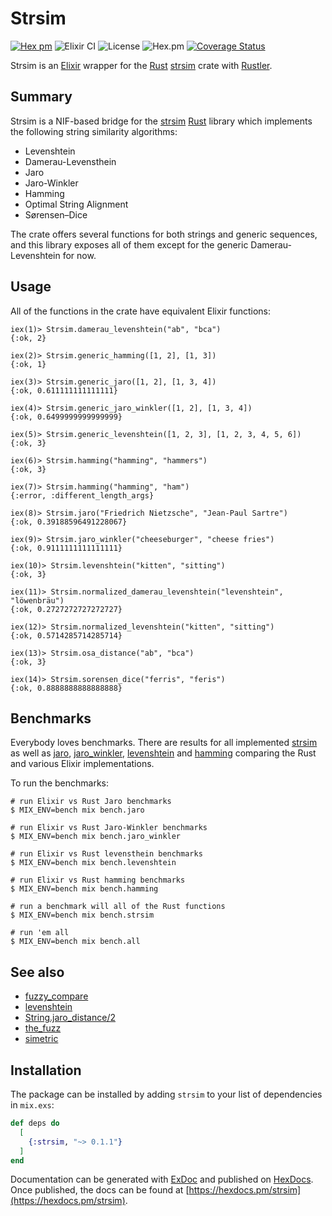# Strsim

[![Hex pm](http://img.shields.io/hexpm/v/strsim.svg?style=flat)](https://hex.pm/packages/strsim)
![Elixir CI](https://github.com/joshrotenberg/strsim_ex/workflows/Elixir%20CI/badge.svg)
![License](https://img.shields.io/hexpm/l/strsim)
![Hex.pm](https://img.shields.io/hexpm/dw/strsim)
[![Coverage Status](https://coveralls.io/repos/github/joshrotenberg/strsim_ex/badge.svg?branch=master)](https://coveralls.io/github/joshrotenberg/strsim_ex?branch=master)

Strsim is an [Elixir][0] wrapper for the [Rust][1] [strsim][2] crate with [Rustler][3].

## Summary

Strsim is a NIF-based bridge for the [strsim][2] [Rust][1] library which implements the following string similarity algorithms:

* Levenshtein
* Damerau-Levensthein
* Jaro
* Jaro-Winkler
* Hamming
* Optimal String Alignment
* Sørensen–Dice

The crate offers several functions for both strings and generic sequences, and this library exposes all of them except for the generic Damerau-Levenshtein for now.

## Usage

All of the functions in the crate have equivalent Elixir functions:

```
iex(1)> Strsim.damerau_levenshtein("ab", "bca")
{:ok, 2}

iex(2)> Strsim.generic_hamming([1, 2], [1, 3])
{:ok, 1}

iex(3)> Strsim.generic_jaro([1, 2], [1, 3, 4])
{:ok, 0.611111111111111}

iex(4)> Strsim.generic_jaro_winkler([1, 2], [1, 3, 4])
{:ok, 0.6499999999999999}

iex(5)> Strsim.generic_levenshtein([1, 2, 3], [1, 2, 3, 4, 5, 6])
{:ok, 3}

iex(6)> Strsim.hamming("hamming", "hammers")
{:ok, 3}

iex(7)> Strsim.hamming("hamming", "ham")
{:error, :different_length_args}

iex(8)> Strsim.jaro("Friedrich Nietzsche", "Jean-Paul Sartre")
{:ok, 0.39188596491228067}

iex(9)> Strsim.jaro_winkler("cheeseburger", "cheese fries")
{:ok, 0.9111111111111111}

iex(10)> Strsim.levenshtein("kitten", "sitting")
{:ok, 3}

iex(11)> Strsim.normalized_damerau_levenshtein("levenshtein", "löwenbräu")
{:ok, 0.2727272727272727}

iex(12)> Strsim.normalized_levenshtein("kitten", "sitting")
{:ok, 0.5714285714285714}

iex(13)> Strsim.osa_distance("ab", "bca")
{:ok, 3}

iex(14)> Strsim.sorensen_dice("ferris", "feris")
{:ok, 0.8888888888888888}
```

## Benchmarks

Everybody loves benchmarks. There are results for all implemented [strsim](bench/strsim_benchmark_results.md) 
as well as [jaro](bench/jaro_benchmark_results.md), [jaro_winkler](bench/jaro_winkler_benchmarks_results.md), [levenshtein](bench/levenshtein_benchmark_results.md) and [hamming](bench/hamming_benchmark_results.md) comparing the Rust and various Elixir implementations.

To run the benchmarks:

```
# run Elixir vs Rust Jaro benchmarks
$ MIX_ENV=bench mix bench.jaro 

# run Elixir vs Rust Jaro-Winkler benchmarks
$ MIX_ENV=bench mix bench.jaro_winkler 

# run Elixir vs Rust levensthein benchmarks
$ MIX_ENV=bench mix bench.levenshtein

# run Elixir vs Rust hamming benchmarks
$ MIX_ENV=bench mix bench.hamming

# run a benchmark will all of the Rust functions
$ MIX_ENV=bench mix bench.strsim

# run 'em all
$ MIX_ENV=bench mix bench.all
```

## See also

* [fuzzy_compare][4]
* [levenshtein][5]
* [String.jaro_distance/2][6]
* [the_fuzz][7]
* [simetric][8]

## Installation

The package can be installed
by adding `strsim` to your list of dependencies in `mix.exs`:

```elixir
def deps do
  [
    {:strsim, "~> 0.1.1"}
  ]
end
```

Documentation can be generated with [ExDoc](https://github.com/elixir-lang/ex_doc)
and published on [HexDocs](https://hexdocs.pm). Once published, the docs can
be found at [https://hexdocs.pm/strsim](https://hexdocs.pm/strsim).

[0]: https://elixir-lang.org
[1]: https://www.rust-lang.org 
[2]: https://crates.io/crates/strsim
[3]: https://hex.pm/packages/rustler
[4]: https://hex.pm/packages/fuzzy_compare
[5]: https://hex.pm/packages/levenshtein
[6]: https://hexdocs.pm/elixir/String.html#jaro_distance/2
[7]: https://hex.pm/packages/the_fuzz
[8]: https://hex.pm/packages/simetric